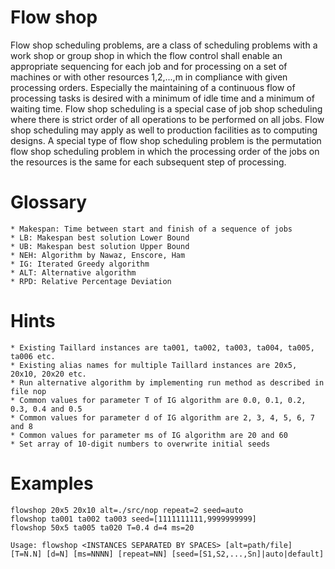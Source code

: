 Flow shop
=========
Flow shop scheduling problems, are a class of scheduling problems with a work shop or group shop in which the flow control shall enable an appropriate sequencing for each job and for processing on a set of machines or with other resources 1,2,...,m in compliance with given processing orders. Especially the maintaining of a continuous flow of processing tasks is desired with a minimum of idle time and a minimum of waiting time. Flow shop scheduling is a special case of job shop scheduling where there is strict order of all operations to be performed on all jobs. Flow shop scheduling may apply as well to production facilities as to computing designs. A special type of flow shop scheduling problem is the permutation flow shop scheduling problem in which the processing order of the jobs on the resources is the same for each subsequent step of processing.
# Glossary
    * Makespan: Time between start and finish of a sequence of jobs
    * LB: Makespan best solution Lower Bound
    * UB: Makespan best solution Upper Bound
    * NEH: Algorithm by Nawaz, Enscore, Ham
    * IG: Iterated Greedy algorithm
    * ALT: Alternative algorithm
    * RPD: Relative Percentage Deviation
# Hints
    * Existing Taillard instances are ta001, ta002, ta003, ta004, ta005, ta006 etc.
    * Existing alias names for multiple Taillard instances are 20x5, 20x10, 20x20 etc.
    * Run alternative algorithm by implementing run method as described in file nop
    * Common values for parameter T of IG algorithm are 0.0, 0.1, 0.2, 0.3, 0.4 and 0.5
    * Common values for parameter d of IG algorithm are 2, 3, 4, 5, 6, 7 and 8
    * Common values for parameter ms of IG algorithm are 20 and 60
    * Set array of 10-digit numbers to overwrite initial seeds
# Examples
    flowshop 20x5 20x10 alt=./src/nop repeat=2 seed=auto
    flowshop ta001 ta002 ta003 seed=[1111111111,9999999999]
    flowshop 50x5 ta005 ta020 T=0.4 d=4 ms=20
    
    Usage: flowshop <INSTANCES SEPARATED BY SPACES> [alt=path/file]
    [T=N.N] [d=N] [ms=NNNN] [repeat=NN] [seed=[S1,S2,...,Sn]|auto|default]

